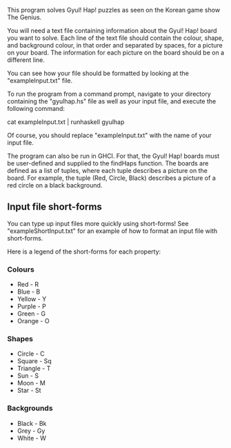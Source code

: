 This program solves Gyul! Hap! puzzles as seen on the Korean game show The Genius.

You will need a text file containing information about the Gyul! Hap! board you want to solve. Each line of the text file should contain the colour, shape, and background colour, in that order and separated by spaces, for a picture on your board. The information for each picture on the board should be on a different line. 

You can see how your file should be formatted by looking at the "exampleInput.txt" file.

To run the program from a command prompt, navigate to your directory containing the "gyulhap.hs" file as well as your input file, and execute the following command:

cat exampleInput.txt | runhaskell gyulhap

Of course, you should replace "exampleInput.txt" with the name of your input file.

The program can also be run in GHCI. For that, the Gyul! Hap! boards must be user-defined and supplied to the findHaps function. The boards are defined as a list of tuples, where each tuple describes a picture on the board. For example, the tuple (Red, Circle, Black) describes a picture of a red circle on a black background.

## Input file short-forms

You can type up input files more quickly using short-forms! See "exampleShortInput.txt" for an example of how to format an input file with short-forms.

Here is a legend of the short-forms for each property:

### Colours

- Red - R
- Blue - B
- Yellow - Y
- Purple - P
- Green - G
- Orange - O

### Shapes

- Circle - C
- Square - Sq
- Triangle - T
- Sun - S
- Moon - M
- Star - St

### Backgrounds

- Black - Bk
- Grey - Gy
- White - W